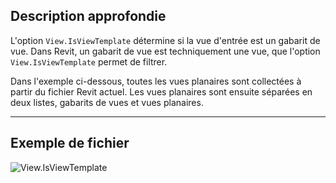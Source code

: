 ## Description approfondie
L'option `View.IsViewTemplate` détermine si la vue d'entrée est un gabarit de vue. Dans Revit, un gabarit de vue est techniquement une vue, que l'option `View.IsViewTemplate` permet de filtrer.

Dans l'exemple ci-dessous, toutes les vues planaires sont collectées à partir du fichier Revit actuel. Les vues planaires sont ensuite séparées en deux listes, gabarits de vues et vues planaires.
___
## Exemple de fichier

![View.IsViewTemplate](./Revit.Elements.Views.View.IsViewTemplate_img.jpg)
